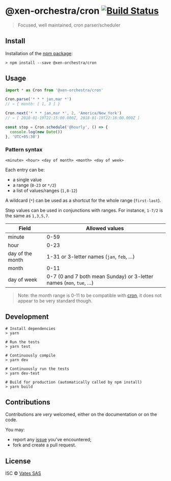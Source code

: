 # @xen-orchestra/cron [![Build Status](https://travis-ci.org/vatesfr/xen-orchestra.png?branch=master)](https://travis-ci.org/vatesfr/xen-orchestra)

> Focused, well maintained, cron parser/scheduler

## Install

Installation of the [npm package](https://npmjs.org/package/@xen-orchestra/cron):

```
> npm install --save @xen-orchestra/cron
```

## Usage

```js
import * as Cron from '@xen-orchestra/cron'

Cron.parse('* * * jan,mar *')
// → { month: [ 1, 3 ] }

Cron.next('* * * jan,mar *', 2, 'America/New_York')
// → [ 2018-01-19T22:15:00.000Z, 2018-01-19T22:16:00.000Z ]

const stop = Cron.schedule('@hourly', () => {
  console.log(new Date())
}, 'UTC+05:30')
```

### Pattern syntax

```
<minute> <hour> <day of month> <month> <day of week>
```


Each entry can be:

- a single value
- a range (`0-23` or `*/2`)
- a list of values/ranges (`1,8-12`)

A wildcard (`*`) can be used as a shortcut for the whole range
(`first-last`).

Step values can be used in conjunctions with ranges. For instance,
`1-7/2` is the same as `1,3,5,7`.

| Field            | Allowed values |
|------------------|----------------|
| minute           | 0-59           |
| hour             | 0-23           |
| day of the month | 1-31 or 3-letter names (`jan`, `feb`, …) |
| month            | 0-11           |
| day of week      | 0-7 (0 and 7 both mean Sunday) or 3-letter names (`mon`, `tue`, …) |

> Note: the month range is 0-11 to be compatible with
> [cron](https://github.com/kelektiv/node-cron), it does not appear to
> be very standard though.

## Development

```
# Install dependencies
> yarn

# Run the tests
> yarn test

# Continuously compile
> yarn dev

# Continuously run the tests
> yarn dev-test

# Build for production (automatically called by npm install)
> yarn build
```

## Contributions

Contributions are *very* welcomed, either on the documentation or on
the code.

You may:

- report any [issue](https://github.com/vatesfr/xo-web/issues)
  you've encountered;
- fork and create a pull request.

## License

ISC © [Vates SAS](https://vates.fr)
